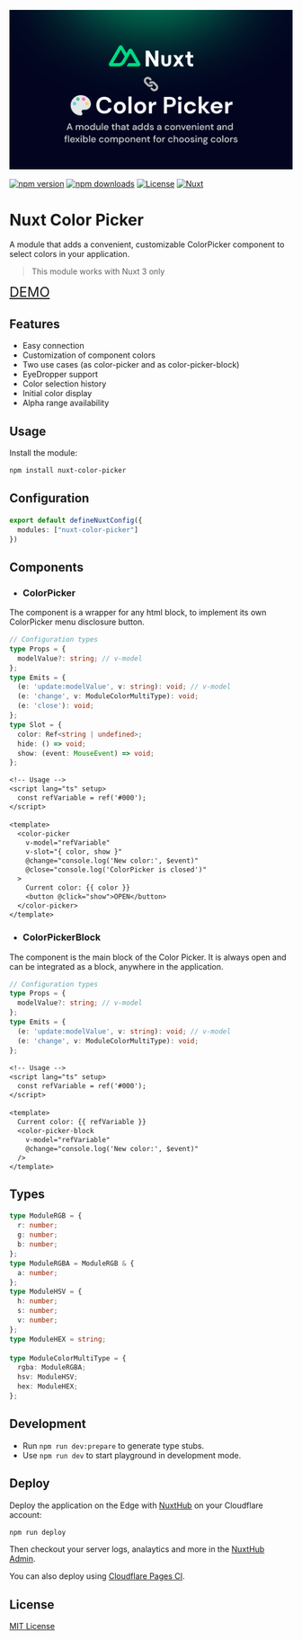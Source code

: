 [![nuxt-color-picker](./docs/poster.png)](./docs/poster.png)

[![npm version][npm-version-src]][npm-version-href]
[![npm downloads][npm-downloads-src]][npm-downloads-href]
[![License][license-src]][license-href]
[![Nuxt][nuxt-src]][nuxt-href]

# Nuxt Color Picker

A module that adds a convenient, customizable ColorPicker component to select colors in your application.

> This module works with Nuxt 3 only

<p>
  <a style="font-size: 24px;" href="https://nuxt-color-picker.nuxt.dev/">DEMO</a>
</p>

## Features

- Easy connection
- Customization of component colors
- Two use cases (as color-picker and as color-picker-block)
- EyeDropper support
- Color selection history
- Initial color display
- Alpha range availability

## Usage

Install the module:

```sh
npm install nuxt-color-picker
```

## Configuration

```ts
export default defineNuxtConfig({
  modules: ["nuxt-color-picker"]
})
```

## Components

* ### ColorPicker

The component is a wrapper for any html block, to implement its own ColorPicker menu disclosure button.

```ts
// Configuration types
type Props = {
  modelValue?: string; // v-model
};
type Emits = {
  (e: 'update:modelValue', v: string): void; // v-model
  (e: 'change', v: ModuleColorMultiType): void;
  (e: 'close'): void;
};
type Slot = {
  color: Ref<string | undefined>;
  hide: () => void;
  show: (event: MouseEvent) => void;
};
```


```vue
<!-- Usage -->
<script lang="ts" setup>
  const refVariable = ref('#000');
</script>

<template>
  <color-picker
    v-model="refVariable"
    v-slot="{ color, show }"
    @change="console.log('New color:', $event)"
    @close="console.log('ColorPicker is closed')"
  >
    Current color: {{ color }}
    <button @click="show">OPEN</button>
  </color-picker>
</template>
```

* ### ColorPickerBlock

The component is the main block of the Color Picker. It is always open and can be integrated as a block, anywhere in the application.

```ts
// Configuration types
type Props = {
  modelValue?: string; // v-model
};
type Emits = {
  (e: 'update:modelValue', v: string): void; // v-model
  (e: 'change', v: ModuleColorMultiType): void;
};
```

```vue
<!-- Usage -->
<script lang="ts" setup>
  const refVariable = ref('#000');
</script>

<template>
  Current color: {{ refVariable }}
  <color-picker-block
    v-model="refVariable"
    @change="console.log('New color:', $event)"
  />
</template>
```

## Types

```ts
type ModuleRGB = {
  r: number;
  g: number;
  b: number;
};
type ModuleRGBA = ModuleRGB & {
  a: number;
};
type ModuleHSV = {
  h: number;
  s: number;
  v: number;
};
type ModuleHEX = string;

type ModuleColorMultiType = {
  rgba: ModuleRGBA;
  hsv: ModuleHSV;
  hex: ModuleHEX;
};
```

## Development

- Run `npm run dev:prepare` to generate type stubs.
- Use `npm run dev` to start playground in development mode.

## Deploy


Deploy the application on the Edge with [NuxtHub](https://hub.nuxt.com) on your Cloudflare account:

```bash
npm run deploy
```

Then checkout your server logs, analaytics and more in the [NuxtHub Admin](https://admin.hub.nuxt.com).

You can also deploy using [Cloudflare Pages CI](https://hub.nuxt.com/docs/getting-started/deploy#cloudflare-pages-ci).

## License

[MIT License](./LICENSE)

<!-- Badges -->

[npm-version-src]: https://img.shields.io/npm/v/nuxt-color-picker/latest.svg
[npm-version-href]: https://npmjs.com/package/nuxt-color-picker
[npm-downloads-src]: https://img.shields.io/npm/dt/nuxt-color-picker.svg
[npm-downloads-href]: https://npmjs.com/package/nuxt-color-picker
[license-src]: https://img.shields.io/npm/l/nuxt-color-picker.svg
[license-href]: https://npmjs.com/package/nuxt-color-picker
[nuxt-src]: https://img.shields.io/badge/Nuxt-18181B?logo=nuxt.js
[nuxt-href]: https://nuxt.com
